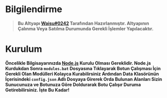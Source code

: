 # **Bilgilendirme**

> **Bu Altyapı [Waisu#0242](https://discord.gg/rXn5nZr2Fw) Tarafından Hazırlanmıştır. Altyapının Çalınma Veya Satılma Durumunda Gerekli İşlemler Yapılacaktır.**

# **Kurulum**

**Öncelikle Bilgisayarınızda [Node.js](https://nodejs.org/en/) Kurulu Olması Gereklidir. Node.js Kurdukdan Sonra `modules.bat` Dosyasına Tıklayarak Botun Çalışması İçin Gerekli Olan Modülleri Kolayca Kurabilirsiniz Ardından Data Klasörünün İçerisindeki `config.json` Adlı Dosyaya Girerek Orda Bulunan Alanları Sizin Sunucunuza ve Botunuza Göre Doldurarak Botu Çalışır Duruma Getirebilirsiniz. İşte Bu Kadar!**
